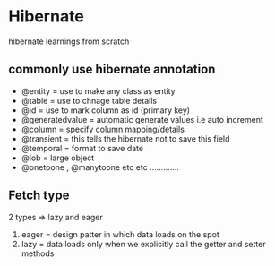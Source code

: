 # Hibernate
hibernate learnings from scratch


## commonly use hibernate annotation
- @entity = use to make any class as entity
- @table = use to chnage table details
- @id = use to mark column as id (primary key)
- @generatedvalue = automatic generate values i.e auto increment
- @column = specify column mapping/details
- @transient = this tells the hibernate not to save this field
- @temporal = format to save date
- @lob = large object
- @onetoone , @manytoone etc etc .............


## Fetch type
2 types => lazy and eager
1. eager = design patter in which data loads on the spot
2. lazy = data loads only when we explicitly call the getter and setter methods
